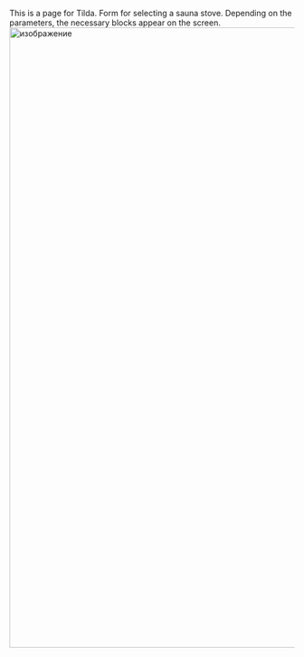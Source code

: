 This is a page for Tilda. Form for selecting a sauna stove. Depending on the parameters, the necessary blocks appear on the screen.
<img width="1111" height="1095" alt="изображение" src="https://github.com/user-attachments/assets/6d820f63-113a-4d56-962a-f0f5ea57d9d1" />
